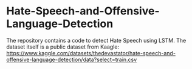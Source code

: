 # Hate-Speech-and-Offensive-Language-Detection
The repository contains a code to detect Hate Speech using LSTM. The dataset itself is a public dataset from Kaagle: https://www.kaggle.com/datasets/thedevastator/hate-speech-and-offensive-language-detection/data?select=train.csv
